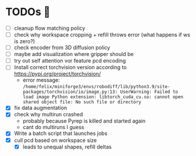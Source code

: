 # TODOs 📔
- [ ] cleanup flow matching policy
- [ ] check why workspace cropping + refill throws error (what happens if ws is zero?)
- [ ] check encoder from 3D diffusion policy
- [ ] maybe add visualization where gripper should be
- [ ] try out self attention vor feature pcd encoding
- [ ] Install correct torchvision version according to https://pypi.org/project/torchvision/
  - error message: ```/home/felix/miniforge3/envs/robodiff/lib/python3.9/site-packages/torchvision/io/image.py:13: UserWarning: Failed to load image Python extension: libtorch_cuda_cu.so: cannot open shared object file: No such file or directory```
- [x] fix data augmentation
- [x]  check why multirun crashed
    - probably because Pyrep is killed and started again
    - cant do multiruns I guess 
- [x] Write a batch script that launches jobs
- [x] cull pcd based on workspace size 
  - [x] leads to unequal shapes, refill deltas 